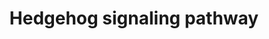 ---
annotations:
- type: Pathway Ontology
  value: Hedgehog signaling pathway
- type: Pathway Ontology
  value: signaling pathway pertinent to development
- type: Pathway Ontology
  value: signaling pathway
authors:
- Khanspers
- AlexanderPico
- Eweitz
description: 'In the absence of the Hh ligand, the receptor PTCH (Patched) acts to
  prevent high expression and activity of SMO (Smoothened). When Hh is bound, the
  repression of SMO is relieved which leads to activation of the GLI transcription
  factors: activators Gli1 and Gli2 and repressor Gli3. Activated GLI then controls
  the transcription of hedgehog target genes.  Pathway adapted from [http://www.genome.jp/kegg-bin/show_pathway?hsa04340
  KEGG]'
last-edited: 2021-05-22
organisms:
- Homo sapiens
redirect_from:
- /index.php/Pathway:WP4249
- /instance/WP4249
schema-jsonld:
- '@context': https://schema.org/
  '@id': https://wikipathways.github.io/pathways/WP4249.html
  '@type': Dataset
  creator:
    '@type': Organization
    name: WikiPathways
  description: 'In the absence of the Hh ligand, the receptor PTCH (Patched) acts
    to prevent high expression and activity of SMO (Smoothened). When Hh is bound,
    the repression of SMO is relieved which leads to activation of the GLI transcription
    factors: activators Gli1 and Gli2 and repressor Gli3. Activated GLI then controls
    the transcription of hedgehog target genes.  Pathway adapted from [http://www.genome.jp/kegg-bin/show_pathway?hsa04340
    KEGG]'
  keywords:
  - CDON
  - CSNK1G2
  - SMURF1
  - SPOP
  - CUL3
  - CSNK1E
  - PRKACG
  - CCND1
  - PRKACA
  - SMO
  - SMURF2
  - SPOPL
  - GAS1
  - SUFU
  - CSNK1G1
  - IHH
  - PTCH1
  - EVC
  - FBXL17
  - PRKACB
  - CCND2
  - CSNK1A1
  - HHIP
  - BOC
  - SHH
  - DHH
  - EVC2
  - CSNK1A1L
  - BCL2
  - GLI3
  - CSNK1D
  - ARRB2
  - GRK3
  - GLI1
  - CSNK1G3
  - GRK2
  - GPR161
  - ARRB1
  - PTCH2
  - KIF3A
  - GLI2
  - KIF7
  - LRP2
  license: CC0
  name: Hedgehog signaling pathway
seo: CreativeWork
title: Hedgehog signaling pathway
wpid: WP4249
---